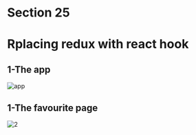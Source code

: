 # Section 25 

# Rplacing redux with react hook

## 1-The app

![app](https://user-images.githubusercontent.com/91760639/183274341-098ec79b-2666-4be0-a1f6-bc40c060d5b9.jpg)


## 1-The favourite page
![2](https://user-images.githubusercontent.com/91760639/183274350-76841115-fdff-4039-a669-5156b2784b55.jpg)

